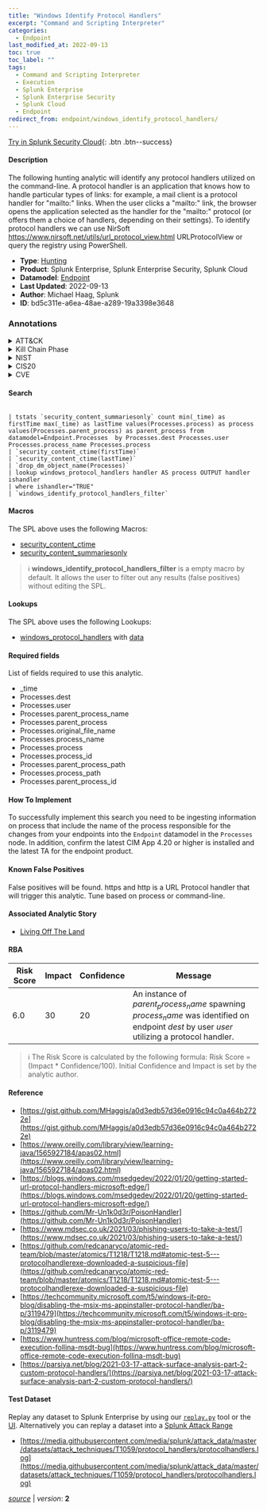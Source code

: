 ```yaml
---
title: "Windows Identify Protocol Handlers"
excerpt: "Command and Scripting Interpreter"
categories:
  - Endpoint
last_modified_at: 2022-09-13
toc: true
toc_label: ""
tags:
  - Command and Scripting Interpreter
  - Execution
  - Splunk Enterprise
  - Splunk Enterprise Security
  - Splunk Cloud
  - Endpoint
redirect_from: endpoint/windows_identify_protocol_handlers/
---
```




[Try in Splunk Security Cloud](https://www.splunk.com/en_us/cyber-security.html){: .btn .btn--success}

#### Description

The following hunting analytic will identify any protocol handlers utilized on the command-line. A protocol handler is an application that knows how to handle particular types of links: for example, a mail client is a protocol handler for &#34;mailto:&#34; links. When the user clicks a &#34;mailto:&#34; link, the browser opens the application selected as the handler for the &#34;mailto:&#34; protocol (or offers them a choice of handlers, depending on their settings). To identify protocol handlers we can use NirSoft https://www.nirsoft.net/utils/url_protocol_view.html URLProtocolView or query the registry using PowerShell.

- **Type**: [Hunting](https://github.com/splunk/security_content/wiki/Detection-Analytic-Types)
- **Product**: Splunk Enterprise, Splunk Enterprise Security, Splunk Cloud
- **Datamodel**: [Endpoint](https://docs.splunk.com/Documentation/CIM/latest/User/Endpoint)
- **Last Updated**: 2022-09-13
- **Author**: Michael Haag, Splunk
- **ID**: bd5c311e-a6ea-48ae-a289-19a3398e3648

### Annotations
<details>
  <summary>ATT&CK</summary>

<div markdown="1">

#### [ATT&CK](https://attack.mitre.org/)

| ID          | Technique   | Tactic         |
| ----------- | ----------- |--------------- |
| [T1059](https://attack.mitre.org/techniques/T1059/) | Command and Scripting Interpreter | Execution |

</div>
</details>


<details>
  <summary>Kill Chain Phase</summary>

<div markdown="1">

* Exploitation


</div>
</details>


<details>
  <summary>NIST</summary>

<div markdown="1">

* DE.CM



</div>
</details>

<details>
  <summary>CIS20</summary>

<div markdown="1">

* CIS 3
* CIS 5
* CIS 16



</div>
</details>

<details>
  <summary>CVE</summary>

<div markdown="1">


</div>
</details>


#### Search

```

| tstats `security_content_summariesonly` count min(_time) as firstTime max(_time) as lastTime values(Processes.process) as process values(Processes.parent_process) as parent_process from datamodel=Endpoint.Processes  by Processes.dest Processes.user Processes.process_name Processes.process 
| `security_content_ctime(firstTime)` 
| `security_content_ctime(lastTime)` 
| `drop_dm_object_name(Processes)` 
| lookup windows_protocol_handlers handler AS process OUTPUT handler ishandler 
| where ishandler="TRUE" 
| `windows_identify_protocol_handlers_filter`
```

#### Macros
The SPL above uses the following Macros:
* [security_content_ctime](https://github.com/splunk/security_content/blob/develop/macros/security_content_ctime.yml)
* [security_content_summariesonly](https://github.com/splunk/security_content/blob/develop/macros/security_content_summariesonly.yml)

> :information_source:
> **windows_identify_protocol_handlers_filter** is a empty macro by default. It allows the user to filter out any results (false positives) without editing the SPL.

#### Lookups
The SPL above uses the following Lookups:

* [windows_protocol_handlers](https://github.com/splunk/security_content/blob/develop/lookups/windows_protocol_handlers.yml) with [data](https://github.com/splunk/security_content/tree/develop/lookups/windows_protocol_handlers.csv)



#### Required fields
List of fields required to use this analytic.
* _time
* Processes.dest
* Processes.user
* Processes.parent_process_name
* Processes.parent_process
* Processes.original_file_name
* Processes.process_name
* Processes.process
* Processes.process_id
* Processes.parent_process_path
* Processes.process_path
* Processes.parent_process_id



#### How To Implement
To successfully implement this search you need to be ingesting information on process that include the name of the process responsible for the changes from your endpoints into the `Endpoint` datamodel in the `Processes` node. In addition, confirm the latest CIM App 4.20 or higher is installed and the latest TA for the endpoint product.
#### Known False Positives
False positives will be found. https and http is a URL Protocol handler that will trigger this analytic. Tune based on process or command-line.

#### Associated Analytic Story
* [Living Off The Land](/stories/living_off_the_land)




#### RBA

| Risk Score  | Impact      | Confidence   | Message      |
| ----------- | ----------- |--------------|--------------|
| 6.0 | 30 | 20 | An instance of $parent_process_name$ spawning $process_name$ was identified on endpoint $dest$ by user $user$ utilizing a protocol handler. |


> :information_source:
> The Risk Score is calculated by the following formula: Risk Score = (Impact * Confidence/100). Initial Confidence and Impact is set by the analytic author.


#### Reference

* [https://gist.github.com/MHaggis/a0d3edb57d36e0916c94c0a464b2722e](https://gist.github.com/MHaggis/a0d3edb57d36e0916c94c0a464b2722e)
* [https://www.oreilly.com/library/view/learning-java/1565927184/apas02.html](https://www.oreilly.com/library/view/learning-java/1565927184/apas02.html)
* [https://blogs.windows.com/msedgedev/2022/01/20/getting-started-url-protocol-handlers-microsoft-edge/](https://blogs.windows.com/msedgedev/2022/01/20/getting-started-url-protocol-handlers-microsoft-edge/)
* [https://github.com/Mr-Un1k0d3r/PoisonHandler](https://github.com/Mr-Un1k0d3r/PoisonHandler)
* [https://www.mdsec.co.uk/2021/03/phishing-users-to-take-a-test/](https://www.mdsec.co.uk/2021/03/phishing-users-to-take-a-test/)
* [https://github.com/redcanaryco/atomic-red-team/blob/master/atomics/T1218/T1218.md#atomic-test-5---protocolhandlerexe-downloaded-a-suspicious-file](https://github.com/redcanaryco/atomic-red-team/blob/master/atomics/T1218/T1218.md#atomic-test-5---protocolhandlerexe-downloaded-a-suspicious-file)
* [https://techcommunity.microsoft.com/t5/windows-it-pro-blog/disabling-the-msix-ms-appinstaller-protocol-handler/ba-p/3119479](https://techcommunity.microsoft.com/t5/windows-it-pro-blog/disabling-the-msix-ms-appinstaller-protocol-handler/ba-p/3119479)
* [https://www.huntress.com/blog/microsoft-office-remote-code-execution-follina-msdt-bug](https://www.huntress.com/blog/microsoft-office-remote-code-execution-follina-msdt-bug)
* [https://parsiya.net/blog/2021-03-17-attack-surface-analysis-part-2-custom-protocol-handlers/](https://parsiya.net/blog/2021-03-17-attack-surface-analysis-part-2-custom-protocol-handlers/)



#### Test Dataset
Replay any dataset to Splunk Enterprise by using our [`replay.py`](https://github.com/splunk/attack_data#using-replaypy) tool or the [UI](https://github.com/splunk/attack_data#using-ui).
Alternatively you can replay a dataset into a [Splunk Attack Range](https://github.com/splunk/attack_range#replay-dumps-into-attack-range-splunk-server)

* [https://media.githubusercontent.com/media/splunk/attack_data/master/datasets/attack_techniques/T1059/protocol_handlers/protocolhandlers.log](https://media.githubusercontent.com/media/splunk/attack_data/master/datasets/attack_techniques/T1059/protocol_handlers/protocolhandlers.log)



[*source*](https://github.com/splunk/security_content/tree/develop/detections/endpoint/windows_identify_protocol_handlers.yml) \| *version*: **2**